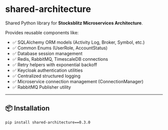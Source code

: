 # shared-architecture

Shared Python library for **Stocksblitz Microservices Architecture**.

Provides reusable components like:

- ✅ SQLAlchemy ORM models (Activity Log, Broker, Symbol, etc.)
- ✅ Common Enums (UserRole, AccountStatus)
- ✅ Database session management
- ✅ Redis, RabbitMQ, TimescaleDB connections
- ✅ Retry helpers with exponential backoff
- ✅ Keycloak authentication utilities
- ✅ Centralized structured logging
- ✅ Microservice connection management (ConnectionManager)
- ✅ RabbitMQ Publisher utility

---

## 📦 Installation

```bash
pip install shared-architecture==0.3.0
```
